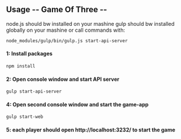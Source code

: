 ## Usage -- Game Of Three --

node.js should bw installed on your mashine
gulp should bw installed globally on your mashine or call commands with:
```
node_modules/gulp/bin/gulp.js start-api-server
```

#### 1: Install packages
```
npm install
```

#### 2: Open console window and start API server
```
gulp start-api-server
```

#### 4: Open second console window and start the game-app
```
gulp start-web
```

#### 5: each player should open http://localhost:3232/ to start the game
